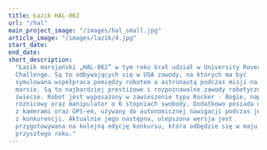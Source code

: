 ```yaml
---
title: Łazik HAL-062
url: "/hal"
main_project_image: "/images/hal_small.jpg"
article_image: "/images/lazik/4.jpg"
start_date:
end_date:
short_description:
  "Łazik marsjański „HAL-062” w tym roku brał udział w University Rover
  Challenge. Są to odbywających się w USA zawody, na których ma być
  symulowana współpraca pomiędzy robotem a astronautą podczas misji na
  marsie. Są to najbardziej prestiżowe i rozpoznawalne zawody robotyczne na
  świecie. Robot jest wyposażony w zawieszenie typu Rocker - Bogie, napęd
  różnicowy oraz manipulator o 6 stopniach swobody. Dodatkowo posiada moduł
  z kamerami oraz GPS-em, używany do autonomicznej nawigacji podczas jednej
  z konkurencji. Aktualnie jego następna, ulepszona wersja jest
  przygotowywana na kolejną edycję konkursu, która odbędzie się w maju
  przyszłego roku."
---
```

